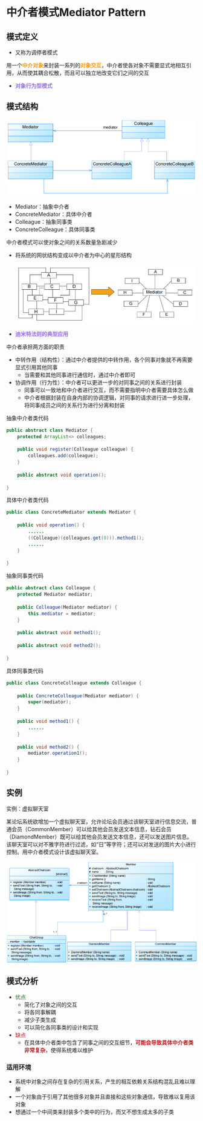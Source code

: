 # 中介者模式Mediator Pattern

## 模式定义

- 又称为调停者模式

用一个<font color=#FF9900>**中介对象**</font>来封装一系列的<font color=#FF9900>**对象交互**</font>，中介者使各对象不需要显式地相互引用，从而使其耦合松散，而且可以独立地改变它们之间的交互

- <font color=#956FE7>**对象行为型模式**</font>

## 模式结构

![img](assets/ca4ec7cb3e234dd1a51b0013f252d2ec.png)

- Mediator：抽象中介者
- ConcreteMediator：具体中介者
- Colleague：抽象同事类
- ConcreteColleague：具体同事类

中介者模式可以使对象之间的关系数量急剧减少

- 将系统的网状结构变成以中介者为中心的星形结构

	![img](assets/cbf94f54c13f45e5a659af74fb30a565.png)

- <font color=#956FE7>**迪米特法则的典型应用**</font>

中介者承担两方面的职责

- 中转作用（结构性）：通过中介者提供的中转作用，各个同事对象就不再需要显式引用其他同事 
  - 当需要和其他同事进行通信时，通过中介者即可
- 协调作用（行为性）：中介者可以更进一步的对同事之间的关系进行封装 
  - 同事可以一致地和中介者进行交互，而不需要指明中介者需要具体怎么做
  - 中介者根据封装在自身内部的协调逻辑，对同事的请求进行进一步处理，将同事成员之间的关系行为进行分离和封装

抽象中介者类代码

```java
public abstract class Mediator {
    protected ArrayList<> colleagues;

    public void register(Colleague colleague) {
        colleagues.add(colleague);
    }

    public abstract void operation();

}
```

具体中介者类代码

```java
public class ConcreteMediator extends Mediator {

    public void operation() {
        ......
        ((Colleague)(colleagues.get(0))).method1();
        ......
    }

}
```

抽象同事类代码

```java
public abstract class Colleague {
    protected Mediator mediator;

    public Colleague(Mediator mediator) {
        this.mediator = mediator;
    }

    public abstract void method1();

    public abstract void method2();

}
```

具体同事类代码

```java
public class ConcreteColleague extends Colleague {

    public ConcreteColleague(Mediator mediator) {
        super(mediator);
    }

    public void method1() {
        ......
    }

    public void method2() {
        mediator.operation1();
    }

}
```

## 实例

实例：虚拟聊天室

某论坛系统欲增加一个虚拟聊天室，允许论坛会员通过该聊天室进行信息交流，普通会员（CommonMember）可以给其他会员发送文本信息，钻石会员（DiamondMember）既可以给其他会员发送文本信息，还可以发送图片信息。该聊天室可以对不雅字符进行过滤，如“日”等字符；还可以对发送的图片大小进行控制。用中介者模式设计该虚拟聊天室。

![img](assets/6255d116bcb047df86757507a2806b57.png)

## 模式分析

- <font color=#1C7331>优点</font>
  - 简化了对象之间的交互
  - 将各同事解耦
  - 减少子类生成
  - 可以简化各同事类的设计和实现
- <font color=#BE191C>缺点</font>
  - 在具体中介者类中包含了同事之间的交互细节，<font color=#BE191C>**可能会导致具体中介者类非常复杂**</font>，使得系统难以维护

### 适用环境

- 系统中对象之间存在复杂的引用关系，产生的相互依赖关系结构混乱且难以理解
- 一个对象由于引用了其他很多对象并且直接和这些对象通信，导致难以复用该对象
- 想通过一个中间类来封装多个类中的行为，而又不想生成太多的子类
